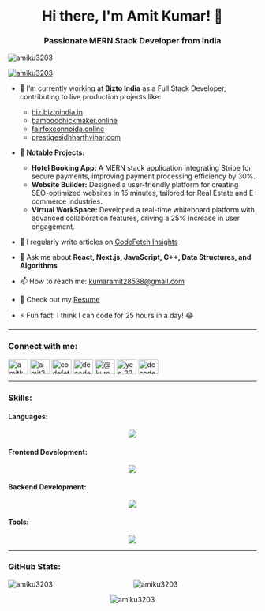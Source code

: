  <h1 align="center">Hi there, I'm Amit Kumar! 👋</h1>
<h3 align="center">Passionate MERN Stack Developer from India</h3>

<p align="left">
  <img src="https://komarev.com/ghpvc/?username=amiku3203&label=Profile%20views&color=0e75b6&style=flat" alt="amiku3203" />
</p>

<p align="left">
  <a href="https://github.com/ryo-ma/github-profile-trophy">
    <img src="https://github-profile-trophy.vercel.app/?username=amiku3203" alt="amiku3203" />
  </a>
</p>

- 🔭 I’m currently working at **Bizto India** as a Full Stack Developer, contributing to live production projects like:
  - [biz.biztoindia.in](https://biz.biztoindia.in)
  - [bamboochickmaker.online](https://bamboochickmaker.online)
  - [fairfoxeonnoida.online](https://fairfoxeonnoida.online)
  - [prestigesidhharthvihar.com](https://prestigesidhharthvihar.com)

- 🌟 **Notable Projects:**
  - **Hotel Booking App:** A MERN stack application integrating Stripe for secure payments, improving payment processing efficiency by 30%.
  - **Website Builder:** Designed a user-friendly platform for creating SEO-optimized websites in 15 minutes, tailored for Real Estate and E-commerce industries.
  - **Virtual WorkSpace:** Developed a real-time whiteboard platform with advanced collaboration features, driving a 25% increase in user engagement.

- 📝 I regularly write articles on [CodeFetch Insights](https://codefetch-inshights-amit.vercel.app/)

- 💬 Ask me about **React, Next.js, JavaScript, C++, Data Structures, and Algorithms**

- 📫 How to reach me: [kumaramit28538@gmail.com](mailto:kumaramit28538@gmail.com)

- 📄 Check out my [Resume](https://drive.google.com/file/d/1kv-DO1DVUe0AdQEBVgw7J6oR22F91ztE/view)

- ⚡ Fun fact: I think I can code for 25 hours in a day! 😂

---

<h3 align="left">Connect with me:</h3>
<p align="left">
  <a href="https://twitter.com/amitkum64319061" target="blank"><img align="center" src="https://raw.githubusercontent.com/rahuldkjain/github-profile-readme-generator/master/src/images/icons/Social/twitter.svg" alt="amitkum64319061" height="30" width="40" /></a>
  <a href="https://linkedin.com/in/amit3203" target="blank"><img align="center" src="https://raw.githubusercontent.com/rahuldkjain/github-profile-readme-generator/master/src/images/icons/Social/linked-in-alt.svg" alt="amit3203" height="30" width="40" /></a>
  <a href="https://www.youtube.com/c/codefetch" target="blank"><img align="center" src="https://raw.githubusercontent.com/rahuldkjain/github-profile-readme-generator/master/src/images/icons/Social/youtube.svg" alt="codefetch" height="30" width="40" /></a>
  <a href="https://www.codechef.com/users/decoder_3203" target="blank"><img align="center" src="https://cdn.jsdelivr.net/npm/simple-icons@3.1.0/icons/codechef.svg" alt="decoder_3203" height="30" width="40" /></a>
  <a href="https://www.hackerrank.com/@kumaramit28538" target="blank"><img align="center" src="https://raw.githubusercontent.com/rahuldkjain/github-profile-readme-generator/master/src/images/icons/Social/hackerrank.svg" alt="@kumaramit28538" height="30" width="40" /></a>
  <a href="https://www.leetcode.com/yes_3203" target="blank"><img align="center" src="https://raw.githubusercontent.com/rahuldkjain/github-profile-readme-generator/master/src/images/icons/Social/leet-code.svg" alt="yes_3203" height="30" width="40" /></a>
  <a href="https://auth.geeksforgeeks.org/user/decoder_3203/profile" target="blank"><img align="center" src="https://raw.githubusercontent.com/rahuldkjain/github-profile-readme-generator/master/src/images/icons/Social/geeks-for-geeks.svg" alt="decoder_3203" height="30" width="40" /></a>
</p>

---

<h3 align="left">Skills:</h3>
<h4 align="left">Languages:</h4>
<p align="center">
  <a href="https://skillicons.dev">
    <img src="https://skillicons.dev/icons?i=c,cpp,java,javascript,typescript,html,css,sass" />
  </a>
</p>

<h4 align="left">Frontend Development:</h4>
<p align="center">
  <a href="https://skillicons.dev">
    <img src="https://skillicons.dev/icons?i=react,redux,nextjs,tailwind,bootstrap" />
  </a>
</p>

<h4 align="left">Backend Development:</h4>
<p align="center">
  <a href="https://skillicons.dev">
    <img src="https://skillicons.dev/icons?i=nodejs,express,mongodb,mysql,firebase" />
  </a>
</p>

<h4 align="left">Tools:</h4>
<p align="center">
  <a href="https://skillicons.dev">
    <img src="https://skillicons.dev/icons?i=git,vscode,postman" />
  </a>
</p>

---

<h3 align="left">GitHub Stats:</h3>
<p align="center">
  <img align="left" src="https://github-readme-stats.vercel.app/api/top-langs?username=amiku3203&show_icons=true&locale=en&layout=compact" alt="amiku3203" />
</p>

<p align="center">
  <img align="center" src="https://github-readme-stats.vercel.app/api?username=amiku3203&show_icons=true&locale=en" alt="amiku3203" />
</p>

<p align="center">
  <img align="center" src="https://github-readme-streak-stats.herokuapp.com/?user=amiku3203&" alt="amiku3203" />
</p>
